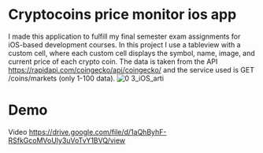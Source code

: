 # Cryptocoins price monitor ios app

I made this application to fulfill my final semester exam assignments for iOS-based development courses. In this project I use a tableview with a custom cell, where each custom cell displays the symbol, name, image, and current price of each crypto coin. The data is taken from the API https://rapidapi.com/coingecko/api/coingecko/ and the service used is GET /coins/markets (only 1-100 data).
![0 3_iOS_arti](https://user-images.githubusercontent.com/74914280/164382500-f5880c61-cc09-4569-ae67-a748e77e04f6.png)

# Demo
Video
https://drive.google.com/file/d/1aQhByhF-RSfkGcoMVoUly3uVoTvY1BVQ/view
